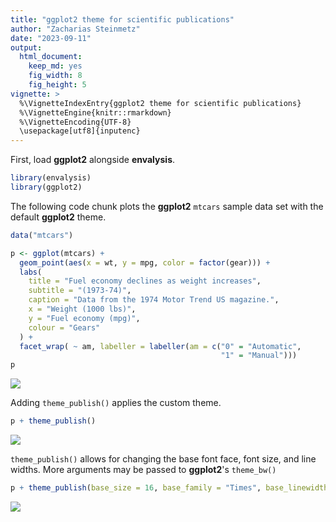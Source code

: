 ```yaml
---
title: "ggplot2 theme for scientific publications"
author: "Zacharias Steinmetz"
date: "2023-09-11"
output:
  html_document:
    keep_md: yes
    fig_width: 8
    fig_height: 5
vignette: >
  %\VignetteIndexEntry{ggplot2 theme for scientific publications}
  %\VignetteEngine{knitr::rmarkdown}
  %\VignetteEncoding{UTF-8}
  \usepackage[utf8]{inputenc}
---
```




First, load **ggplot2** alongside **envalysis**.


```r
library(envalysis)
library(ggplot2)
```

The following code chunk plots the **ggplot2** `mtcars` sample data set with the
default **ggplot2** theme.


```r
data("mtcars")

p <- ggplot(mtcars) +
  geom_point(aes(x = wt, y = mpg, color = factor(gear))) +
  labs(
    title = "Fuel economy declines as weight increases",
    subtitle = "(1973-74)",
    caption = "Data from the 1974 Motor Trend US magazine.",
    x = "Weight (1000 lbs)",
    y = "Fuel economy (mpg)",
    colour = "Gears"
  ) +
  facet_wrap( ~ am, labeller = labeller(am = c("0" = "Automatic",
                                               "1" = "Manual")))
p
```

![](/home/zacharias/Dokumente/RPTU/Seafile/Research/Code/envalysis/vignettes/theme_publish_files/figure-html/default_theme-1.png)<!-- -->

Adding `theme_publish()` applies the custom theme.


```r
p + theme_publish()
```

![](/home/zacharias/Dokumente/RPTU/Seafile/Research/Code/envalysis/vignettes/theme_publish_files/figure-html/theme_publish-1.png)<!-- -->

`theme_publish()` allows for changing the base font face, font size, and
line widths. More arguments may be passed to **ggplot2**'s `theme_bw()`


```r
p + theme_publish(base_size = 16, base_family = "Times", base_linewidth = 0.7)
```

![](/home/zacharias/Dokumente/RPTU/Seafile/Research/Code/envalysis/vignettes/theme_publish_files/figure-html/theme_arguments-1.png)<!-- -->
